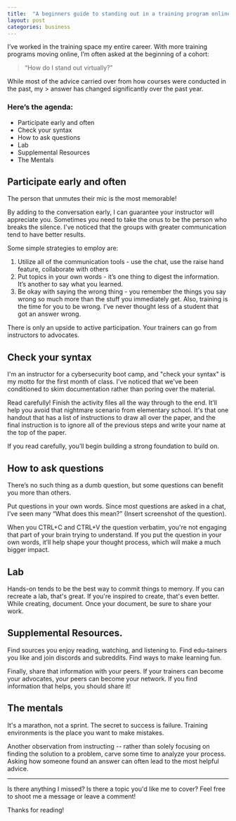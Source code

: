 ```yaml
---
title:  "A beginners guide to standing out in a training program online"
layout: post
categories: business
---
```

I’ve worked in the training space my entire career. With more training programs moving online, I’m often asked at the beginning of a cohort:

> “How do I stand out virtually?”

While most of the advice carried over from how courses were conducted in the past, my > answer has changed significantly over the past year.

### Here’s the agenda:
* Participate early and often
* Check your syntax
* How to ask questions
* Lab
* Supplemental Resources
* The Mentals

## Participate early and often
The person that unmutes their mic is the most memorable!

By adding to the conversation early, I can guarantee your instructor will appreciate you. Sometimes you need to take the onus to be the person who breaks the silence. I've noticed that the groups with greater communication tend to have better results.

Some simple strategies to employ are:

1. Utilize all of the communication tools - use the chat, use the raise hand feature, collaborate with others
2. Put topics in your own words - it’s one thing to digest the information. It’s another to say what you learned.
3. Be okay with saying the wrong thing - you remember the things you say wrong so much more than the stuff you immediately get. Also, training is the time for you to be wrong. I’ve never thought less of a student that got an answer wrong. 

There is only an upside to active participation. Your trainers can go from instructors to advocates.

## Check your syntax
I'm an instructor for a cybersecurity boot camp, and "check your syntax" is my motto for the first month of class. I've noticed that we've been conditioned to skim documentation rather than poring over the material.

Read carefully! Finish the activity files all the way through to the end. It’ll help you avoid that nightmare scenario from elementary school. It's that one handout that has a list of instructions to draw all over the paper, and the final instruction is to ignore all of the previous steps and write your name at the top of the paper.

If you read carefully, you’ll begin building a strong foundation to build on.

## How to ask questions
There’s no such thing as a dumb question, but some questions can benefit you more than others.

Put questions in your own words. Since most questions are asked in a chat, I’ve seen many “What does this mean?” (Insert screenshot of the question).

When you CTRL+C and CTRL+V the question verbatim, you're not engaging that part of your brain trying to understand. If you put the question in your own words, it’ll help shape your thought process, which will make a much bigger impact.

## Lab
Hands-on tends to be the best way to commit things to memory. If you can recreate a lab, that's great. If you're inspired to create, that's even better. While creating, document. Once your document, be sure to share your work.

## Supplemental Resources.
Find sources you enjoy reading, watching, and listening to. Find edu-tainers you like and join discords and subreddits. Find ways to make learning fun.

Finally, share that information with your peers. If your trainers can become your advocates, your peers can become your network. If you find information that helps, you should share it!

## The mentals
It's a marathon, not a sprint. The secret to success is failure. Training environments is the place you want to make mistakes.

Another observation from instructing -- rather than solely focusing on finding the solution to a problem, carve some time to analyze your process. Asking how someone found an answer can often lead to the most helpful advice.

---

Is there anything I missed? Is there a topic you'd like me to cover? Feel free to shoot me a message or leave a comment!

Thanks for reading!